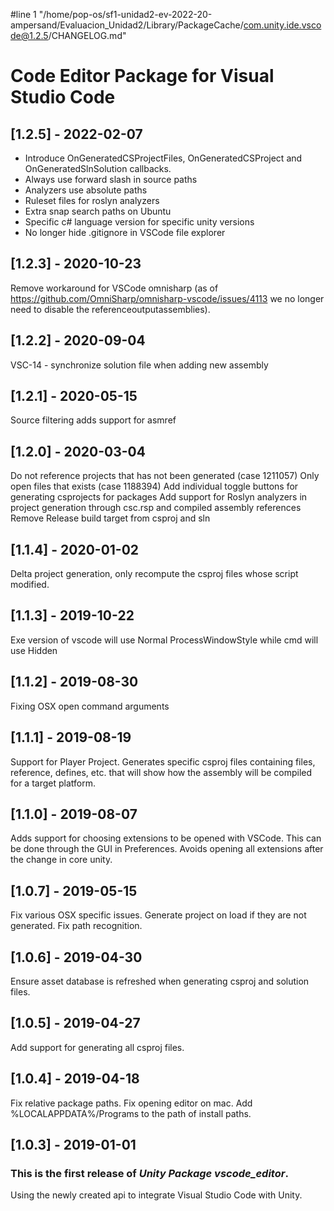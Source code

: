 #line 1 "/home/pop-os/sf1-unidad2-ev-2022-20-ampersand/Evaluacion_Unidad2/Library/PackageCache/com.unity.ide.vscode@1.2.5/CHANGELOG.md"
# Code Editor Package for Visual Studio Code

## [1.2.5] - 2022-02-07

- Introduce OnGeneratedCSProjectFiles, OnGeneratedCSProject and OnGeneratedSlnSolution callbacks.
- Always use forward slash in source paths
- Analyzers use absolute paths
- Ruleset files for roslyn analyzers
- Extra snap search paths on Ubuntu
- Specific c# language version for specific unity versions
- No longer hide .gitignore in VSCode file explorer


## [1.2.3] - 2020-10-23

Remove workaround for VSCode omnisharp (as of https://github.com/OmniSharp/omnisharp-vscode/issues/4113 we no longer need to disable the referenceoutputassemblies).


## [1.2.2] - 2020-09-04

VSC-14 - synchronize solution file when adding new assembly


## [1.2.1] - 2020-05-15

Source filtering adds support for asmref


## [1.2.0] - 2020-03-04

Do not reference projects that has not been generated (case 1211057)
Only open files that exists (case 1188394)
Add individual toggle buttons for generating csprojects for packages
Add support for Roslyn analyzers in project generation through csc.rsp and compiled assembly references
Remove Release build target from csproj and sln


## [1.1.4] - 2020-01-02

Delta project generation, only recompute the csproj files whose script modified.


## [1.1.3] - 2019-10-22

Exe version of vscode will use Normal ProcessWindowStyle while cmd will use Hidden


## [1.1.2] - 2019-08-30

Fixing OSX open command arguments


## [1.1.1] - 2019-08-19

Support for Player Project. Generates specific csproj files containing files, reference, defines,
etc. that will show how the assembly will be compiled for a target platform.


## [1.1.0] - 2019-08-07

Adds support for choosing extensions to be opened with VSCode. This can be done through the GUI in Preferences.
Avoids opening all extensions after the change in core unity.


## [1.0.7] - 2019-05-15

Fix various OSX specific issues.
Generate project on load if they are not generated.
Fix path recognition.


## [1.0.6] - 2019-04-30

Ensure asset database is refreshed when generating csproj and solution files.

## [1.0.5] - 2019-04-27

Add support for generating all csproj files.

## [1.0.4] - 2019-04-18

Fix relative package paths.
Fix opening editor on mac.
Add %LOCALAPPDATA%/Programs to the path of install paths.

## [1.0.3] - 2019-01-01

### This is the first release of *Unity Package vscode_editor*.

Using the newly created api to integrate Visual Studio Code with Unity.
